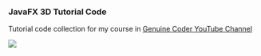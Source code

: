 ### JavaFX 3D Tutorial Code
Tutorial code collection for my course in [Genuine Coder YouTube Channel](https://www.youtube.com/playlist?list=PLhs1urmduZ295Ryetga7CNOqDymN_rhB_)

<img src="https://i.imgur.com/Esbb2mS.gif">
